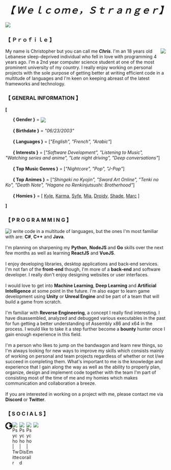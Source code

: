 <h1 align="center"><em>【 Ｗｅｌｃｏｍｅ，Ｓｔｒａｎｇｅｒ】</em></h1>
<img src="https://i.imgur.com/z0hrYDm.gif">
<div>
   <h3 align="left">【 Ｐｒｏｆｉｌｅ 】</h3>
   <img align="right" src="https://data.whicdn.com/images/346684507/original.gif">
   <p align="left">
      My name is Christopher but you can call me 
      <span><b><em>Chris</em></b></span>. 
      I'm an 18 years old Lebanese sleep-deprived individual who fell in love with programming 4 years ago. I'm a 2nd year computer science student at one of the most prominent university of my country. I really enjoy working on personal projects with the sole purpose of getting better at writing efficient code in a multitude of languages and I'm keen on keeping abreast of the latest frameworks and technology.
   </p>
</div>
<div>
   <h3 align="left">【 GENERAL INFORMATION 】</h3>
   <p>
      <b>[</b>
   </p>
   <p>
      &nbsp;&nbsp;&nbsp;&nbsp;&nbsp;&nbsp;<b>{ Gender }</b> = 
      <img align="center" width="22px" src="https://www.svgrepo.com/show/206502/male.svg"></img>
      <br>
      <br>
      &nbsp;&nbsp;&nbsp;&nbsp;&nbsp;&nbsp;<b>{ Birthdate }</b> = <em>"06/23/2003"</em>
      <br>
      <br>
      &nbsp;&nbsp;&nbsp;&nbsp;&nbsp;&nbsp;<b>{ Languages }</b> = [<em>"English", "French", "Arabic"</em>]
      <br>
      <br>
      &nbsp;&nbsp;&nbsp;&nbsp;&nbsp;&nbsp;<b>{ Interests }</b> = [<em>"Software Development", "Listening to Music", "Watching series and anime", "Late night driving", "Deep conversations"</em>]
      <br>
      <br>
      &nbsp;&nbsp;&nbsp;&nbsp;&nbsp;&nbsp;<b>{ Top Music Genres }</b> = [<em>"Nightcore", "Pop", "J-Pop"</em>]
      <br>
      <br>
      &nbsp;&nbsp;&nbsp;&nbsp;&nbsp;&nbsp;<b>{ Top Animes }</b> = [<em>"Shingeki no Kyojin", "Sword Art Online", "Tenki no Ko", "Death Note", "Hagane no Renkinjutsushi: Brotherhood"</em>]
      <br>
      <br>
      &nbsp;&nbsp;&nbsp;&nbsp;&nbsp;&nbsp;<b>{ Homies }</b> = [ <a href="https://github.com/AquaPlaysYT">Kyle</a>, <a href="https://github.com/karmakittenx">Karma</a>, <a href="https://github.com/ItsSyfe">Syfe</a>, <a href="https://github.com/m1fnbr">Mia</a>, <a href="https://github.com/SiLeNSwOrD">Droidy</a>, <a href="https://github.com/OutTheShade">Shade</a>, <a href="https://github.com/Marc-Jalkh">Marc</a> ]
   </p>
   <p>
      <b>]</b>
   </p>
</div>
<div>
<h3 align="left">【 P R O G R A M M I N G 】</h3>
<img align="left" src="https://media4.giphy.com/media/3ohjV6G9UwkB190zbq/200.gif">
<p>
  I write code in a multitude of languages, but the ones I'm most familiar with are: <b>C#</b>, <b>C++</b> and <b>Java</b>. 
  <br>
  <br>
  I'm planning on sharpening my <b>Python</b>, <b>NodeJS</b> and <b>Go</b> skills over the next few months as well as learning <b>ReactJS</b> and <b>VueJS</b>.
  <br>
  <br>
  I enjoy developing libraries, desktop applications and back-end services. I'm not fan of the <b>front-end</b> though, I'm more of a <b>back-end</b> and software developer. I really don't enjoy designing websites or user interfaces.
  <br>
  <br>
  I would love to get into <b>Machine Learning</b>, <b>Deep Learning</b> and <b>Artificial Intelligence</b> at some point in the future. I'm also eager to learn game development using <b>Unity</b> or <b>Unreal Engine</b> and be part of a team that will build a game from scratch.
  <br>
  <br>
  I'm familiar with <b>Reverse Engineering</b>, a concept I really find interesting. I have disassembled, analyzed and debugged various executables in the past for fun getting a better understanding of Assembly x86 and x64 in the process. I would like to take it a step further become a <b>bounty</b> hunter once I gain enough experience in this field.
  <br>
  <br>
  I'm a person who likes to jump on the bandwagon and learn new things, so I'm always looking for new ways to improve my skills which consists mainly of working on personal and team projects regardless of whether or not I/we succeed in completing them. What's important to me is the knowledge and experience that I gain along the way as well as the ability to properly plan, organize, design and implement code together with the team I'm part of consisting most of the time of me and my homies which makes communication and collaboration a breeze. 
  <br>
  <br>
  If you are interested in working on a project with me, please contact me via <b>Discord</b> or <b>Twitter</b>.
 
</p>
</div>
<div>
<h3 align="left">【 S O C I A L S 】</h3>

[<img align="left" alt="Psycho | Website" width="22px" src="https://raw.githubusercontent.com/iconic/open-iconic/master/svg/globe.svg" />][website]
[<img align="left" alt="Psycho | Twitter" width="22px" src="https://cdn.jsdelivr.net/npm/simple-icons@v3/icons/twitter.svg" />][twitter]
[<img align="left" alt="Psycho | Discord" width="22px" src="https://cdn.jsdelivr.net/npm/simple-icons@v3/icons/discord.svg" />][discord]
[<img align="left" alt="Psycho | Email"   width="22px" src="https://cdn.jsdelivr.net/npm/simple-icons@3.13.0/icons/minutemailer.svg" />][email]
<img src="http://37.media.tumblr.com/372ad02f3e9bd121abf0733ecf95fc04/tumblr_mtwxb1uU8W1rey868o1_500.gif">
</div>

[website]: https://psychopast.live
[email]: <mailto:contact@psychopast.live>
[twitter]: https://twitter.com/PsychoPastt
[discord]: https://dsc.bio/8765